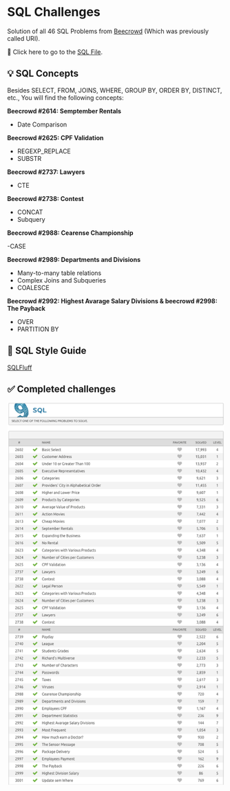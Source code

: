 # SQL Challenges

Solution of all 46 SQL Problems from [Beecrowd](https://www.beecrowd.com.br/judge/en/problems/index/9) (Which was previously called URI).

🔗 Click here to go to the [SQL File](/solutions-sql-problems_beecrowd.sql).

## 💡 SQL Concepts

Besides SELECT, FROM, JOINS, WHERE, GROUP BY, ORDER BY, DISTINCT, etc., You will find the following concepts:

**Beecrowd #2614: Semptember Rentals**

- Date Comparison

**Beecrowd #2625: CPF Validation**

- REGEXP_REPLACE
- SUBSTR

**Beecrowd #2737: Lawyers**

- CTE

**Beecrowd #2738: Contest**

- CONCAT 
- Subquery

**Beecrowd #2988: Cearense Championship**

-CASE

**Beecrowd #2989: Departments and Divisions**

- Many-to-many table relations 
- Complex Joins and Subqueries 
- COALESCE

**Beecrowd #2992: Highest Avarage Salary Divisions & beecrowd #2998: The Payback**

- OVER 
- PARTITION BY

## 📝 SQL Style Guide

[SQLFluff](https://about.gitlab.com/handbook/business-technology/data-team/platform/sql-style-guide/)

## ✅ Completed challenges

<img src="images/beecrowd-sql-problems.png">

